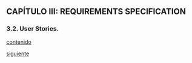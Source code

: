 ## CAPÍTULO III: REQUIREMENTS  SPECIFICATION 

### 3.2. User Stories.

[contenido](../contenido.md)

[siguiente](./3.3-impact-mapping.md)